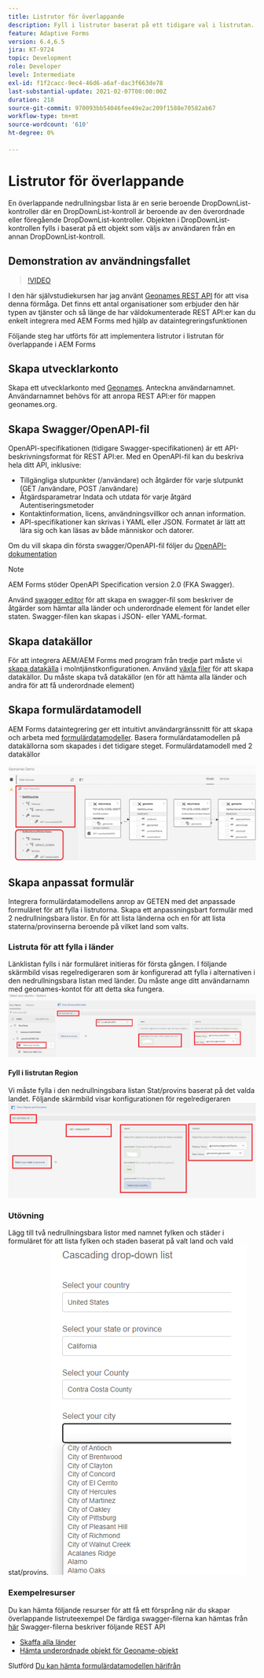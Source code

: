 ```yaml
---
title: Listrutor för överlappande
description: Fyll i listrutor baserat på ett tidigare val i listrutan.
feature: Adaptive Forms
version: 6.4,6.5
jira: KT-9724
topic: Development
role: Developer
level: Intermediate
exl-id: f1f2cacc-9ec4-46d6-a6af-dac3f663de78
last-substantial-update: 2021-02-07T00:00:00Z
duration: 218
source-git-commit: 970093bb54046fee49e2ac209f1588e70582ab67
workflow-type: tm+mt
source-wordcount: '610'
ht-degree: 0%

---
```


# Listrutor för överlappande

En överlappande nedrullningsbar lista är en serie beroende DropDownList-kontroller där en DropDownList-kontroll är beroende av den överordnade eller föregående DropDownList-kontroller. Objekten i DropDownList-kontrollen fylls i baserat på ett objekt som väljs av användaren från en annan DropDownList-kontroll.

## Demonstration av användningsfallet

>[!VIDEO](https://video.tv.adobe.com/v/340344?quality=12&learn=on)

I den här självstudiekursen har jag använt [Geonames REST API](https://www.geonames.org/export/web-services.html) för att visa denna förmåga.
Det finns ett antal organisationer som erbjuder den här typen av tjänster och så länge de har väldokumenterade REST API:er kan du enkelt integrera med AEM Forms med hjälp av dataintegreringsfunktionen

Följande steg har utförts för att implementera listrutor i listrutan för överlappande i AEM Forms

## Skapa utvecklarkonto

Skapa ett utvecklarkonto med [Geonames](https://www.geonames.org/login). Anteckna användarnamnet. Användarnamnet behövs för att anropa REST API:er för mappen geonames.org.

## Skapa Swagger/OpenAPI-fil

OpenAPI-specifikationen (tidigare Swagger-specifikationen) är ett API-beskrivningsformat för REST API:er. Med en OpenAPI-fil kan du beskriva hela ditt API, inklusive:

* Tillgängliga slutpunkter (/användare) och åtgärder för varje slutpunkt (GET /användare, POST /användare)
* Åtgärdsparametrar Indata och utdata för varje åtgärd Autentiseringsmetoder
* Kontaktinformation, licens, användningsvillkor och annan information.
* API-specifikationer kan skrivas i YAML eller JSON. Formatet är lätt att lära sig och kan läsas av både människor och datorer.

Om du vill skapa din första swagger/OpenAPI-fil följer du [OpenAPI-dokumentation](https://swagger.io/docs/specification/2-0/basic-structure/)

>[!NOTE]
> AEM Forms stöder OpenAPI Specification version 2.0 (FKA Swagger).

Använd [swagger editor](https://editor.swagger.io/) för att skapa en swagger-fil som beskriver de åtgärder som hämtar alla länder och underordnade element för landet eller staten. Swagger-filen kan skapas i JSON- eller YAML-format.

## Skapa datakällor

För att integrera AEM/AEM Forms med program från tredje part måste vi [skapa datakälla](https://experienceleague.adobe.com/docs/experience-manager-learn/forms/ic-web-channel-tutorial/parttwo.html) i molntjänstkonfigurationen. Använd [växla filer](assets/geonames-swagger-files.zip) för att skapa datakällor.
Du måste skapa två datakällor (en för att hämta alla länder och andra för att få underordnade element)


## Skapa formulärdatamodell

AEM Forms dataintegrering ger ett intuitivt användargränssnitt för att skapa och arbeta med [formulärdatamodeller](https://experienceleague.adobe.com/docs/experience-manager-65/forms/form-data-model/create-form-data-models.html). Basera formulärdatamodellen på datakällorna som skapades i det tidigare steget. Formulärdatamodell med 2 datakällor

![fdm](assets/geonames-fdm.png)


## Skapa anpassat formulär

Integrera formulärdatamodellens anrop av GETEN med det anpassade formuläret för att fylla i listrutorna.
Skapa ett anpassningsbart formulär med 2 nedrullningsbara listor. En för att lista länderna och en för att lista staterna/provinserna beroende på vilket land som valts.

### Listruta för att fylla i länder

Länklistan fylls i när formuläret initieras för första gången. I följande skärmbild visas regelredigeraren som är konfigurerad att fylla i alternativen i den nedrullningsbara listan med länder. Du måste ange ditt användarnamn med geonames-kontot för att detta ska fungera.
![get-countries](assets/get-countries-rule-editor.png)

#### Fyll i listrutan Region

Vi måste fylla i den nedrullningsbara listan Stat/provins baserat på det valda landet. Följande skärmbild visar konfigurationen för regelredigeraren
![state-Province-options](assets/state-province-options.png)

### Utövning

Lägg till två nedrullningsbara listor med namnet fylken och städer i formuläret för att lista fylken och staden baserat på valt land och vald stat/provins.
![träning](assets/cascading-drop-down-exercise.png)


### Exempelresurser

Du kan hämta följande resurser för att få ett försprång när du skapar överlappande listruteexempel De färdiga swagger-filerna kan hämtas från [här](assets/geonames-swagger-files.zip)
Swagger-filerna beskriver följande REST API
* [Skaffa alla länder](https://secure.geonames.org/countryInfoJSON?username=yourusername)
* [Hämta underordnade objekt för Geoname-objekt](https://secure.geonames.org/children?formatted=true&amp;geonameId=6252001&amp;username=yourusername)

Slutförd [Du kan hämta formulärdatamodellen härifrån](assets/geonames-api-form-data-model.zip)
